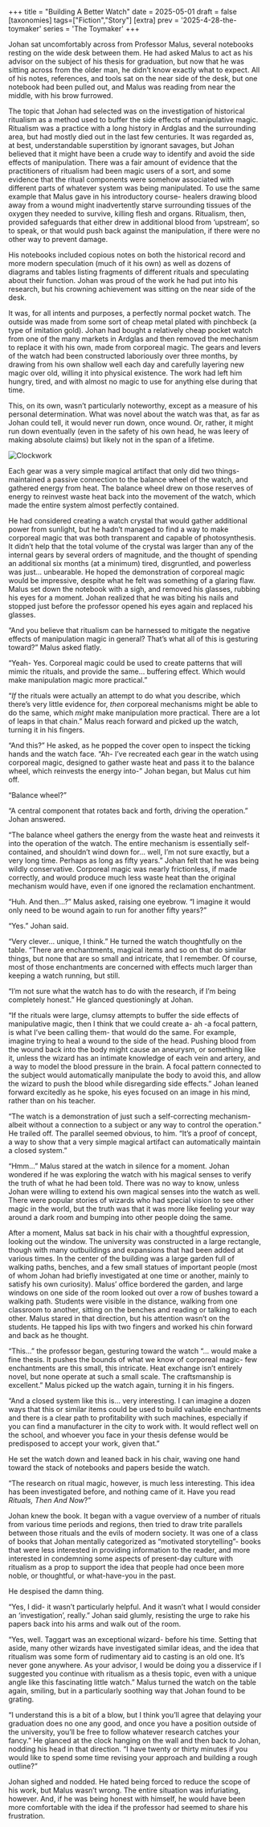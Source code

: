 +++
title = "Building A Better Watch"
date = 2025-05-01
draft = false
[taxonomies]
tags=["Fiction","Story"]
[extra]
prev = '2025-4-28-the-toymaker'
series = 'The Toymaker'
+++

Johan sat uncomfortably across from Professor Malus, several notebooks resting on the wide desk between them. He had asked Malus to act as his advisor on the subject of his thesis for graduation, but now that he was sitting across from the older man, he didn’t know exactly what to expect. All of his notes, references, and tools sat on the near side of the desk, but one notebook had been pulled out, and Malus was reading from near the middle, with his brow furrowed.

The topic that Johan had selected was on the investigation of historical ritualism as a method used to buffer the side effects of manipulative magic. Ritualism was a practice with a long history in Ardglas and the surrounding area, but had mostly died out in the last few centuries. It was regarded as, at best, understandable superstition by ignorant savages, but Johan believed that it might have been a crude way to identify and avoid the side effects of manipulation. There was a fair amount of evidence that the practitioners of ritualism had been magic users of a sort, and some evidence that the ritual components were somehow associated with different parts of whatever system was being manipulated. To use the same example that Malus gave in his introductory course- healers drawing blood away from a wound might inadvertently starve surrounding tissues of the oxygen they needed to survive, killing flesh and organs. Ritualism, then, provided safeguards that either drew in additional blood from ‘upstream’, so to speak, or that would push back against the manipulation, if there were no other way to prevent damage.

His notebooks included copious notes on both the historical record and more modern speculation (much of it his own) as well as dozens of diagrams and tables listing fragments of different rituals and speculating about their function. Johan was proud of the work he had put into his research, but his crowning achievement was sitting on the near side of the desk.

It was, for all intents and purposes, a perfectly normal pocket watch. The outside was made from some sort of cheap metal plated with pinchbeck (a type of imitation gold). Johan had bought a relatively cheap pocket watch from one of the many markets in Ardglas and then removed the mechanism to replace it with his own, made from corporeal magic. The gears and levers of the watch had been constructed laboriously over three months, by drawing from his own shallow well each day and carefully layering new magic over old, willing it into physical existence. The work had left him hungry, tired, and with almost no magic to use for anything else during that time.

This, on its own, wasn’t particularly noteworthy, except as a measure of his personal determination. What was novel about the watch was that, as far as Johan could tell, it would never run down, once wound. Or, rather, it might run down eventually (even in the safety of his own head, he was leery of making absolute claims) but likely not in the span of a lifetime.

![Clockwork](/images/clockwork.png)

Each gear was a very simple magical artifact that only did two things- maintained a passive connection to the balance wheel of the watch, and gathered energy from heat. The balance wheel drew on those reserves of energy to reinvest waste heat back into the movement of the watch, which made  the entire system almost perfectly contained. 

He had considered creating a watch crystal that would gather additional power from sunlight, but he hadn’t managed to find a way to make corporeal magic that was both transparent and capable of photosynthesis. It didn’t help that the total volume of the crystal was larger than any of the internal gears by several orders of magnitude, and the thought of spending an additional six months (at a minimum) tired, disgruntled, and powerless was just… unbearable. He hoped the demonstration of corporeal magic would be impressive, despite what he felt was something of a glaring flaw.
Malus set down the notebook with a sigh, and removed his glasses, rubbing his eyes for a moment. Johan realized that he was biting his nails and stopped just before the professor opened his eyes again and replaced his glasses.

“And you believe that ritualism can be harnessed to mitigate the negative effects of manipulation magic in general? That’s what all of this is gesturing toward?” Malus asked flatly.

“Yeah- Yes. Corporeal magic could be used to create patterns that will mimic the rituals, and provide the same… buffering effect. Which would make manipulation magic more practical.”

“*If* the rituals were actually an attempt to do what you describe, which there’s very little evidence for, *then* corporeal mechanisms might be able to do the same, which *might* make manipulation more practical. There are a lot of leaps in that chain.” Malus reach forward and picked up the watch, turning it in his fingers. 

“And this?” He asked, as he popped the cover open to inspect the ticking hands and the watch face.
“Ah- I’ve recreated each gear in the watch using corporeal magic, designed to gather waste heat and pass it to the balance wheel, which reinvests the energy into-” Johan began, but Malus cut him off.

“Balance wheel?”

“A central component that rotates back and forth, driving the operation.” Johan answered.

“The balance wheel gathers the energy from the waste heat and reinvests it into the operation of the watch. The entire mechanism is essentially self-contained, and shouldn’t wind down for… well, I’m not sure exactly, but a very long time. Perhaps as long as fifty years.” Johan felt that he was being wildly conservative. Corporeal magic was nearly frictionless, if made correctly, and would produce much less waste heat than the original mechanism would have, even if one ignored the reclamation enchantment.

“Huh. And then…?” Malus asked, raising one eyebrow. “I imagine it would only need to be wound again to run for another fifty years?”

“Yes.” Johan said.

“Very clever… unique, I think.” He turned the watch thoughtfully on the table. “There are enchantments, magical items and so on that do similar things, but none that are so small and intricate, that I remember. Of course, most of those enchantments are concerned with effects much larger than keeping a watch running, but still.

“I’m not sure what the watch has to do with the research, if I’m being completely honest.” He glanced questioningly at Johan.

“If the rituals were large, clumsy attempts to buffer the side effects of manipulative magic, then I think that we could create a- ah -a focal pattern, is what I’ve been calling them- that would do the same. For example, imagine trying to heal a wound to the side of the head. Pushing blood from the wound back into the body might cause an aneurysm, or something like it, unless the wizard has an intimate knowledge of each vein and artery, and a way to model the blood pressure in the brain. A focal pattern connected to the subject would automatically manipulate the body to avoid this, and allow the wizard to push the blood while disregarding side effects.” Johan leaned forward excitedly as he spoke, his eyes focused on an image in his mind, rather than on his teacher.

“The watch is a demonstration of just such a self-correcting mechanism- albeit without a connection to a subject or any way to control the operation.” He trailed off. The parallel seemed obvious, to him. “It’s a proof of concept, a way to show that a very simple magical artifact can automatically maintain a closed system.”

“Hmm…” Malus stared at the watch in silence for a moment. Johan wondered if he was exploring the watch with his magical senses to verify the truth of what he had been told. There was no way to know, unless Johan were willing to extend his own magical senses into the watch as well. There were popular stories of wizards who had special vision to see other magic in the world, but the truth was that it was more like feeling your way around a dark room and bumping into other people doing the same.

After a moment, Malus sat back in his chair with a thoughtful expression, looking out the window. The university was constructed in a large rectangle, though with many outbuildings and expansions that had been added at various times. In the center of the building was a large garden full of walking paths, benches, and a few small statues of important people (most of whom Johan had briefly investigated at one time or another, mainly to satisfy his own curiosity). Malus’ office bordered the garden, and large windows on one side of the room looked out over a row of bushes toward a walking path. Students were visible in the distance, walking from one classroom to another, sitting on the benches and reading or talking to each other. Malus stared in that direction, but his attention wasn’t on the students. He tapped his lips with two fingers and worked his chin forward and back as he thought.

“This…” the professor began, gesturing toward the watch “… would make a fine thesis. It pushes the bounds of what we know of corporeal magic- few enchantments are this small, this intricate. Heat exchange isn’t entirely novel, but none operate at such a small scale. The craftsmanship is excellent.” Malus picked up the watch again, turning it in his fingers. 

“And a closed system like this is… very interesting. I can imagine a dozen ways that this or similar items could be used to build valuable enchantments and there is a clear path to profitability with such machines, especially if you can find a manufacturer in the city to work with. It would reflect well on the school, and whoever you face in your thesis defense would be predisposed to accept your work, given that.”

He set the watch down and leaned back in his chair, waving one hand toward the stack of notebooks and papers beside the watch.

“The research on ritual magic, however, is much less interesting. This idea has been investigated before, and nothing came of it. Have you read *Rituals, Then And Now*?”

Johan knew the book. It began with a vague overview of a number of rituals from various time periods and regions, then tried to draw trite parallels between those rituals and the evils of modern society. It was one of a class of books that Johan mentally categorized as “motivated storytelling”- books that were less interested in providing information to the reader, and more interested in condemning some aspects of present-day culture with ritualism as a prop to support the idea that people had once been more noble, or thoughtful, or what-have-you in the past. 

He despised the damn thing. 

“Yes, I did- it wasn’t particularly helpful. And it wasn’t what I would consider an ‘investigation’, really.” Johan said glumly, resisting the urge to rake his papers back into his arms and walk out of the room.

“Yes, well. Taggart was an exceptional wizard- before his time. Setting that aside, many other wizards have investigated similar ideas, and the idea that ritualism was some form of rudimentary aid to casting is an old one. It’s never gone anywhere. As your advisor, I would be doing you a disservice if I suggested you continue with ritualism as a thesis topic, even with a unique angle like this fascinating little watch.” Malus turned the watch on the table again, smiling, but in a particularly soothing way that Johan found to be grating.

“I understand this is a bit of a blow, but I think you’ll agree that delaying your graduation does no one any good, and once you have a position outside of the university, you’ll be free to follow whatever research catches your fancy.” He glanced at the clock hanging on the wall and then back to Johan, nodding his head in that direction. “I have twenty or thirty minutes if you would like to spend some time revising your approach and building a rough outline?”

Johan sighed and nodded. He hated being forced to reduce the scope of his work, but Malus wasn’t wrong. The entire situation was infuriating, however. And, if he was being honest with himself, he would have been more comfortable with the idea if the professor had seemed to share his frustration.